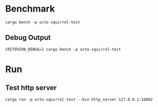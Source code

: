 # Benchmark

```shell
cargo bench -p octo-squirrel-test
```

## Debug Output

```shell
CRITERION_DEBUG=1 cargo bench -p octo-squirrel-test
```

# Run

## Test http server

```shell
cargo run -p octo-squirrel-test --bin http_server 127.0.0.1:16802
```